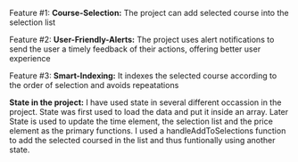 Feature #1: **Course-Selection:** The project can add selected course into the selection list

Feature #2: **User-Friendly-Alerts:** The project uses alert notifications to send the user a timely feedback of their actions, offering better user experience

Feature #3: **Smart-Indexing:** It indexes the selected course according to the order of selection and avoids repeatations


**State in the project:**
I have used state in several different occassion in the project. State was first used to load the data and put it inside an array. Later State is used to update the time element, the selection list and the price element as the primary functions. I used a handleAddToSelections function to add the selected coursed in the list and thus funtionally using another state.
